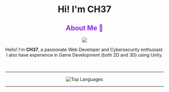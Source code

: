 <h1 align="center">Hi! I'm CH37</h1>

<h2 align="center" style="color: blueviolet;">About Me 🤌</h2>

<p align="center">
  <a href="https://git.io/typing-svg">
    <img src="https://readme-typing-svg.demolab.com?font=VT323&size=24&duration=7000&pause=1000&color=5B2FF7&center=true&width=500&lines=A+Developer+and+A+Student!">
  </a>
</p>

<p align="center">
  Hello! I'm <b>CH37</b>, a passionate Web Developer and Cybersecurity enthusiast.  
  I also have experience in Game Development (both 2D and 3D) using Unity.
</p>

<br>

<hr/>

<div align="center">
  <img alt="Top Languages" src="https://github-readme-stats.vercel.app/api/top-langs/?username=chet-ag09&layout=compact&langs_count=8&theme=radical"/>
</div>

<hr/>
